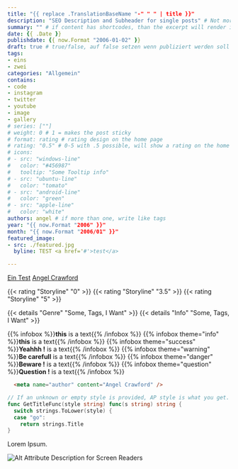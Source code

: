 ```yaml
---
title: "{{ replace .TranslationBaseName "-" " " | title }}"
description: "SEO Description and Subheader for single posts" # Not more than 160 characters!
summary: "" # if content has shortcodes, than the excerpt will render it. BUT WE DON'T WANT THIS! Use summary instead!
date: {{ .Date }}
publishdate: {{ now.Format "2006-01-02" }}
draft: true # true/false, auf false setzen wenn publiziert werden soll
tags:
- eins
- zwei
categories: "Allgemein"
contains:
- code
- instagram
- twitter
- youtube
- image
- gallery
# series: [""]
# weight: 0 # 1 = makes the post sticky
# format: rating # rating design on the home page
# rating: "0.5" # 0-5 with .5 possible, will show a rating on the home page
# icons:
# - src: "windows-line"
#   color: "#456987"
#   tooltip: "Some Tooltip info"
# - src: "ubuntu-line"
#   color: "tomato"
# - src: "android-line"
#   color: "green"
# - src: "apple-line"
#   color: "white"
authors: angel # if more than one, write like tags
year: "{{ now.Format "2006" }}"
month: "{{ now.Format "2006/01" }}"
featured_image:
- src: ./featured.jpg
  byline: TEST <a href='#'>test</a>

---
```


<!-- Konsole: hugo new --kind article-bundle articles/my-post -->

[Ein Test](/articles/2020/02/test-123/ "Link Title")
[Angel Crawford](https://angel-crawford.de/ "Profil von Angel Crawford")

{{< rating "Storyline" "0" >}}
{{< rating "Storyline" "3.5" >}}
{{< rating "Storyline" "5" >}}
<!-- NO EMPTY LINE! Or else it will create an empty <p>-Tag on the frontend -->
{{< details "Genre" "Some, Tags, I Want" >}}
{{< details "Info" "Some, Tags, I Want" >}}

{{% infobox %}}**this** is a text{{% /infobox %}}
{{% infobox theme="info" %}}**this** is a text{{% /infobox %}}
{{% infobox theme="success" %}}**Yeahhh !** is a text{{% /infobox %}}
{{% infobox theme="warning" %}}**Be carefull** is a text{{% /infobox %}}
{{% infobox theme="danger" %}}**Beware !** is a text{{% /infobox %}}
{{% infobox theme="question" %}}**Question !** is a text{{% /infobox %}}

```html
  <meta name="author" content="Angel Crawford" />
```

```go {linenos=table,hl_lines=[8,"15-17"],linenostart=188}
// If an unknown or empty style is provided, AP style is what you get.
func GetTitleFunc(style string) func(s string) string {
  switch strings.ToLower(style) {
  case "go":
    return strings.Title
}
```

Lorem Ipsum.

![Alt Attribute Description for Screen Readers](image-in-same-folder.jpg 'Title and Image Descirption, shown on the frontpage <a href="#">Testlink</a>')